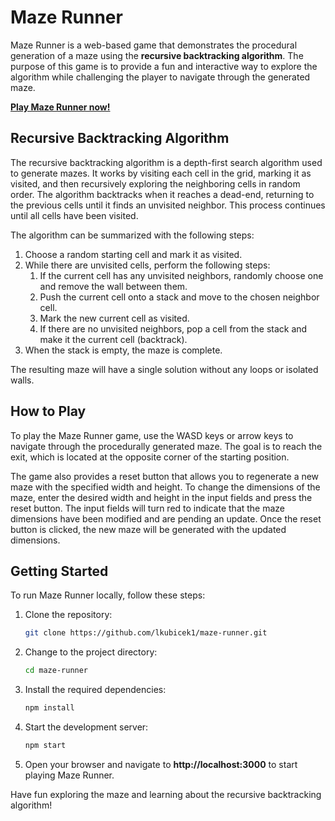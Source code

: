 # Maze Runner

Maze Runner is a web-based game that demonstrates the procedural generation of a maze using the **recursive backtracking algorithm**. The purpose of this game is to provide a fun and interactive way to explore the algorithm while challenging the player to navigate through the generated maze.

[**Play Maze Runner now!**](https://lkubicek1.github.io/maze-runner/)

## Recursive Backtracking Algorithm

The recursive backtracking algorithm is a depth-first search algorithm used to generate mazes. 
It works by visiting each cell in the grid, marking it as visited, and then recursively exploring the neighboring cells in random order. 
The algorithm backtracks when it reaches a dead-end, returning to the previous cells until it finds an unvisited neighbor. 
This process continues until all cells have been visited.

The algorithm can be summarized with the following steps:

1. Choose a random starting cell and mark it as visited.
2. While there are unvisited cells, perform the following steps:
    1. If the current cell has any unvisited neighbors, randomly choose one and remove the wall between them.
    2. Push the current cell onto a stack and move to the chosen neighbor cell.
    3. Mark the new current cell as visited.
    4. If there are no unvisited neighbors, pop a cell from the stack and make it the current cell (backtrack).
3. When the stack is empty, the maze is complete.

The resulting maze will have a single solution without any loops or isolated walls.

## How to Play

To play the Maze Runner game, use the WASD keys or arrow keys to navigate through the procedurally generated maze. The goal is to reach the exit, which is located at the opposite corner of the starting position.

The game also provides a reset button that allows you to regenerate a new maze with the specified width and height. To change the dimensions of the maze, enter the desired width and height in the input fields and press the reset button. The input fields will turn red to indicate that the maze dimensions have been modified and are pending an update. Once the reset button is clicked, the new maze will be generated with the updated dimensions.

## Getting Started

To run Maze Runner locally, follow these steps:

1. Clone the repository:

   ```bash
   git clone https://github.com/lkubicek1/maze-runner.git
   ```

2. Change to the project directory:

   ```bash
   cd maze-runner
   ```

3. Install the required dependencies:

   ```bash
   npm install
   ```
   
4. Start the development server:

   ```bash
   npm start
   ```

5. Open your browser and navigate to **http://localhost:3000** to start playing Maze Runner.

Have fun exploring the maze and learning about the recursive backtracking algorithm!
